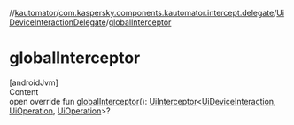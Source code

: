 //[kautomator](../../index.md)/[com.kaspersky.components.kautomator.intercept.delegate](../index.md)/[UiDeviceInteractionDelegate](index.md)/[globalInterceptor](global-interceptor.md)



# globalInterceptor  
[androidJvm]  
Content  
open override fun [globalInterceptor](global-interceptor.md)(): [UiInterceptor](../../com.kaspersky.components.kautomator.intercept.base/-ui-interceptor/index.md)<[UiDeviceInteraction](../../com.kaspersky.components.kautomator.intercept.interaction/-ui-device-interaction/index.md), [UiOperation](../../com.kaspersky.components.kautomator.intercept.operation/-ui-operation/index.md)<UiDevice>, [UiOperation](../../com.kaspersky.components.kautomator.intercept.operation/-ui-operation/index.md)<UiDevice>>?  



